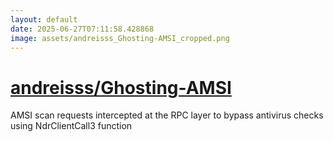 ```yaml
---
layout: default
date: 2025-06-27T07:11:58.428868
image: assets/andreisss_Ghosting-AMSI_cropped.png
---
```


# [andreisss/Ghosting-AMSI](https://github.com/andreisss/Ghosting-AMSI)

AMSI scan requests intercepted at the RPC layer to bypass antivirus checks using NdrClientCall3 function
